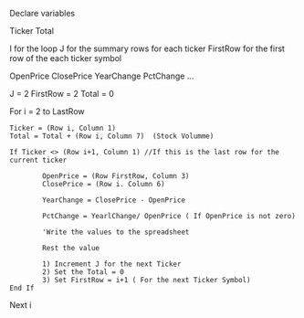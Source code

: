 Declare variables

Ticker
Total

I for the loop
J for the summary rows for each ticker
FirstRow for the first row of the each ticker symbol

OpenPrice
ClosePrice
YearChange
PctChange
...


J = 2
FirstRow = 2
Total = 0

For i = 2 to LastRow

    Ticker = (Row i, Column 1)
    Total = Total + (Row i, Column 7)  (Stock Volumme)

    If Ticker <> (Row i+1, Column 1) //If this is the last row for the current ticker

            OpenPrice = (Row FirstRow, Column 3)
            ClosePrice = (Row i. Column 6)

            YearChange = ClosePrice - OpenPrice

            PctChange = YearlChange/ OpenPrice ( If OpenPrice is not zero)
            
            'Write the values to the spreadsheet

            Rest the value 

            1) Increment J for the next Ticker
            2) Set the Total = 0
            3) Set FirstRow = i+1 ( For the next Ticker Symbol)
    End If
Next i






